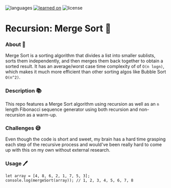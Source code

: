![languages](https://img.shields.io/badge/languages-js-F7DF1E)
[![learned on](https://img.shields.io/badge/learned_on-the_odin_project-d19900)](https://www.theodinproject.com/lessons/javascript-recursion)
![license](https://img.shields.io/badge/license-MIT-blue)

# Recursion: Merge Sort 🔀

### About 📖

Merge Sort is a sorting algorithm that divides a list into smaller sublists, sorts them independently, and then merges them back together to obtain a sorted result. It has an average/worst case time complexity of of `O(n logn)`, which makes it much more efficient than other sorting algos like Bubble Sort `O(n^2)`.

### Description 📚

This repo features a Merge Sort algorithm using recursion as well as an `n` length Fibonacci sequence generator using both recursion and non-recursion as a warm-up.

### Challenges 😅

Even though the code is short and sweet, my brain has a hard time grasping each step of the recursive process and would've been really hard to come up with this on my own without external research. 

### Usage 🖊️

```
let array = [4, 8, 6, 2, 1, 7, 5, 3];
console.log(mergeSort(array)); // 1, 2, 3, 4, 5, 6, 7, 8
```
